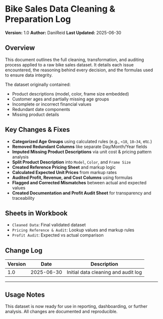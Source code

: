 # Bike Sales Data Cleaning & Preparation Log

**Version:** 1.0 
**Author:** DaniReid
**Last Updated:** 2025-06-30 

## Overview

This document outlines the full cleaning, transformation, and auditing process applied to a raw bike sales dataset. It details each issue encountered, the reasoning behind every decision, and the formulas used to ensure data integrity.

The dataset originally contained:
- Product descriptions (model, color, frame size embedded)
- Customer ages and partially missing age groups
- Incomplete or incorrect financial values
- Redundant date components
- Missing product details

## Key Changes & Fixes

- **Categorized Age Groups** using calculated rules (e.g., `<18`, `18–34`, etc.)
- **Removed Redundant Columns** like separate Day/Month/Year fields
- **Imputed Missing Product Descriptions** via unit cost & pricing pattern analysis
- **Split Product Description** into `Model`, `Color`, and `Frame Size`
- **Created Reference Pricing Sheet** and markup logic
- **Calculated Expected Unit Prices** from markup rates
- **Audited Profit, Revenue, and Cost Columns** using formulas
- **Flagged and Corrected Mismatches** between actual and expected values
- **Created Documentation and Profit Audit Sheet** for transparency and traceability

## Sheets in Workbook

- `Cleaned Data`: Final validated dataset
- `Pricing Reference & Audit`: Lookup values and markup rules
- `Profit Audit`: Expected vs actual comparison

## Change Log

| Version | Date       | Description                             |
|---------|------------|-----------------------------------------|
| 1.0     | 2025-06-30 | Initial data cleaning and audit log     |

---

## Usage Notes

This dataset is now ready for use in reporting, dashboarding, or further analysis. All changes are documented and reproducible.
